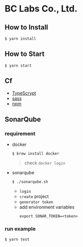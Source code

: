 # BC Labs Co., Ltd.

## How to Install

```shell
$ yarn install
```


## How to Start

```shell
$ yarn start
```

## Cf

* [TypeScrypt](https://www.typescriptlang.org)
* [sass](https://sass-lang.com)
* [npm](https://www.npmjs.com)


## SonarQube

### requirement

* docker
  ```shell
  $ brew install docker
  ```
  > check `docker login`

* sonarqube
  ```shell
  $ ./sonarqube.sh 
  ```
  * `login`
  * `create` project
  * `generator token`
  * add environment variables
    ```shell
    export SONAR_TOKEN=<token>
    ```

### run example

```shell
$ yarn test
```